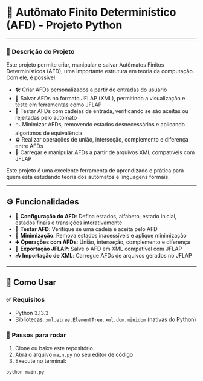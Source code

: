 # 🤖 Autômato Finito Determinístico (AFD) - Projeto Python

---

### 📘 Descrição do Projeto

Este projeto permite criar, manipular e salvar Autômatos Finitos Determinísticos (AFD), uma importante estrutura em teoria da computação. Com ele, é possível:

- 🛠️ Criar AFDs personalizados a partir de entradas do usuário  
- 💾 Salvar AFDs no formato JFLAP (XML), permitindo a visualização e teste em ferramentas como JFLAP  
- 🔎 Testar AFDs com cadeias de entrada, verificando se são aceitas ou rejeitadas pelo autômato  
- 📉 Minimizar AFDs, removendo estados desnecessários e aplicando algoritmos de equivalência  
- ♻️ Realizar operações de união, interseção, complemento e diferença entre AFDs  
- 📂 Carregar e manipular AFDs a partir de arquivos XML compatíveis com JFLAP  

Este projeto é uma excelente ferramenta de aprendizado e prática para quem está estudando teoria dos autômatos e linguagens formais.

---

## ⚙️ Funcionalidades

- 🧱 **Configuração do AFD**: Defina estados, alfabeto, estado inicial, estados finais e transições interativamente  
- 🧪 **Testar AFD**: Verifique se uma cadeia é aceita pelo AFD  
- 🧹 **Minimização**: Remova estados inacessíveis e aplique minimização  
- ➕ **Operações com AFDs**: União, interseção, complemento e diferença  
- 💽 **Exportação JFLAP**: Salve o AFD em XML compatível com JFLAP  
- 📥 **Importação de XML**: Carregue AFDs de arquivos gerados no JFLAP  

---

## 🚀 Como Usar

### ✅ Requisitos

- Python 3.13.3 
- Bibliotecas: `xml.etree.ElementTree`, `xml.dom.minidom` (nativas do Python)

### 🧾 Passos para rodar

1. Clone ou baixe este repositório  
2. Abra o arquivo `main.py` no seu editor de código  
3. Execute no terminal:

```bash
python main.py
